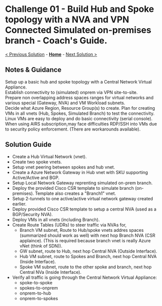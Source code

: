 # Challenge 01 - Build Hub and Spoke topology with a NVA and VPN Connected Simulated on-premises branch - Coach's Guide.

[< Previous Solution](./Solution-00.md) - **[Home](./README.md)** - [Next Solution >](./Solution-02.md)

## Notes & Guidance

Setup up a basic hub and spoke topology with a Central Network Virtual Appliance.<br/>
Establish connectivity to (simulated) onprem via VPN site-to-site.<br/>
Prepare non overlapping address spaces ranges for virtual networks and various special (Gateway, NVA) and VM Workload subnets.<br/>
Decide what Azure Region, Resource Group(s) to create. Plan for creating VMs in all vnets (Hub, Spokes, Simulated Branch) to test the connectivity. <br/>
Linux VMs are easy to deploy and do basic connectivity (serial console).<br/>
When using AIRS subscription,may face difficulties RDP/SSH into VMs due to security policy enforcement. (There are workarounds available).

## Solution Guide

- Create a Hub Virtual Network (vnet).
- Create two spoke vnets.
- Setup vnet peering between spokes and hub vnet.
- Create a Azure Network Gateway in Hub vnet with SKU supporting Active/Active and BGP.
- Setup Local Network Gateway reprenting simulated on-prem branch. 
- Deploy the provided Cisco CSR template to simulate branch (on-premises). Template also creates a "Branch1" vnet. 
- Setup 2-tunnels to one active/active virtual network gateway created earlier.
- Deploy provided Cisco CSR template to setup a central NVA (used as a BGP/Security NVA). 
- Deploy VMs in all vnets (including Branch).
- Create Route Tables (UDRs) to steer traffic via NVAs for,
   - Branch VM subnet, Route to Hub/spoke vnets addres spaces (summarized should work as well) with next hop Branch NVA (CSR applaince).
   (This is required because branch vnet is really Azure vNet (think of SDN)).
   - GW subnet, route to Hub, next hop Central NVA (Outside Interface). 
   - Hub VM subnet, route to Spokes and Branch, next hop Central NVA (Inside Interface).
   - Spoke VM subnet, route to the other spoke and branch, next hop Central NVa (Inside Interface).
- Verify all traffic is going through the Central Network Virtual Appliance:
   - spoke-to-spoke
   - spokes-to-onprem
   - onprem-to-hub
   - onprem-to-spokes
